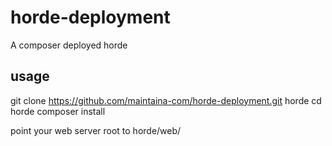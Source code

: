 # horde-deployment
A composer deployed horde

## usage
git clone https://github.com/maintaina-com/horde-deployment.git horde
cd horde
composer install

point your web server root to horde/web/
